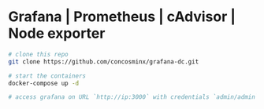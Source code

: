 # Grafana | Prometheus | cAdvisor | Node exporter

```bash
# clone this repo 
git clone https://github.com/concosminx/grafana-dc.git

# start the containers
docker-compose up -d

# access grafana on URL `http://ip:3000` with credentials `admin/admin`
```